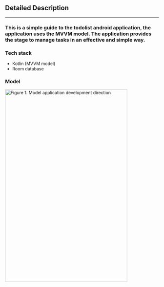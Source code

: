## Detailed Description
---------------
### This is a simple guide to the todolist android application, the application uses the MVVM model. The application provides the stage to manage tasks in an effective and simple way.
### Tech stack
- Kotlin (MVVM model)
- Room database

### Model
<img src="https://raw.githubusercontent.com/anvng/TodoList/main/app/src/main/res/mipmap-hdpi/model_app.png" alt="Figure 1. Model application development direction" 
  style="height: 630px; width: 400px;"/>
